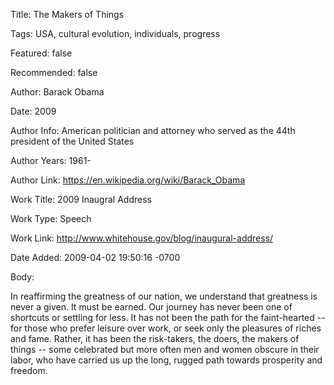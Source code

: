 Title:  The Makers of Things

Tags:   USA, cultural evolution, individuals, progress

Featured: false

Recommended: false

Author: Barack Obama

Date:   2009

Author Info: American politician and attorney who served as the 44th president of the United States

Author Years: 1961-

Author Link: https://en.wikipedia.org/wiki/Barack_Obama

Work Title: 2009 Inaugral Address

Work Type: Speech

Work Link: http://www.whitehouse.gov/blog/inaugural-address/

Date Added: 2009-04-02 19:50:16 -0700

Body: 

In reaffirming the greatness of our nation, we understand that greatness is never a given. It must be earned. Our journey has never been one of shortcuts or settling for less. It has not been the path for the faint-hearted -- for those who prefer leisure over work, or seek only the pleasures of riches and fame. Rather, it has been the risk-takers, the doers, the makers of things -- some celebrated but more often men and women obscure in their labor, who have carried us up the long, rugged path towards prosperity and freedom.

